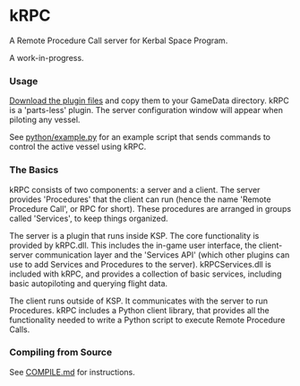 kRPC
====

A Remote Procedure Call server for Kerbal Space Program.

A work-in-progress.

### Usage

[Download the plugin files](http://github.com/djungelorm/krpc/releases) and copy them to your GameData directory. kRPC is a 'parts-less' plugin. The server configuration window will appear when piloting any vessel.

See [python/example.py](python/example.py) for an example script that sends commands to control the active vessel using kRPC.

### The Basics

kRPC consists of two components: a server and a client. The server provides 'Procedures' that the client can run (hence the name 'Remote Procedure Call', or RPC for short). These procedures are arranged in groups called 'Services', to keep things organized.

The server is a plugin that runs inside KSP. The core functionality is provided by kRPC.dll. This includes the in-game user interface, the client-server communication layer and the 'Services API' (which other plugins can use to add Services and Procedures to the server). kRPCServices.dll is included with kRPC, and provides a collection of basic services, including basic autopiloting and querying flight data.

The client runs outside of KSP. It communicates with the server to run Procedures. kRPC includes a Python client library, that provides all the functionality needed to write a Python script to execute Remote Procedure Calls.

### Compiling from Source

See [COMPILE.md](COMPILE.md) for instructions.